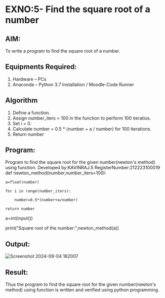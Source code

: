 # EXNO:5- Find the square root of a number

## AIM:
To write a program to find the square root of a number.

## Equipments Required:
1. Hardware – PCs
2. Anaconda – Python 3.7 Installation / Moodle-Code Runner

## Algorithm
1. Define a function.
2. Assign number_iters = 100 in the function to perform 100 iteratios.
3. Set i = 0.
4. Calculate  number = 0.5 * (number + a / number) for 100 iterations.
5. Return number

## Program:
Program to find the square root for the given number(newton's method) using function.
Developed by:KAVINRAJ.S
RegisterNumber:212223100019
def newton_method(number,number_iters=100):

    a=float(number)
    
    for i in range(number_iters):
    
        number=0.5*(number+a/number)
        
    return number
    
a=int(input())

print("Square root of the number:",newton_method(a))


## Output:
![Screenshot 2024-09-04 162007](https://github.com/user-attachments/assets/771553d6-bb3e-4a14-98e7-b27ec9096c9d)



## Result:
Thus the program to find the square root for the given number(newton's method) using function is written and verified using python programming.

